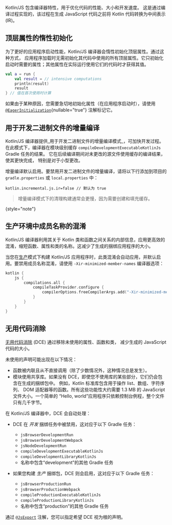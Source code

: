 [//]: # (title: Kotlin/JS 编译器特性)

Kotlin/JS 包含编译器特性，用于优化代码的性能、大小和开发速度。
这是通过编译过程实现的，该过程在生成 JavaScript 代码之前将 Kotlin 代码转换为中间表示 (IR)。

## 顶层属性的惰性初始化

为了更好的应用程序启动性能，Kotlin/JS 编译器会惰性初始化顶层属性。通过这种方式，
应用程序加载时无需初始化其代码中使用的所有顶层属性。它只初始化
启动时需要的属性；其他属性在实际运行使用它们的代码时才获得其值。

```kotlin
val a = run {
    val result = // intensive computations
    println(result)
    result
} // 值在首次使用时计算
```

如果由于某种原因，您需要急切地初始化属性（在应用程序启动时），请使用
[`@EagerInitialization`](https://kotlinlang.org/api/latest/jvm/stdlib/kotlin.js/-eager-initialization/){nullable="true"} 注解标记它。

## 用于开发二进制文件的增量编译

Kotlin/JS 编译器提供_用于开发二进制文件的增量编译模式_，可加快开发过程。
在此模式下，编译器在模块级别缓存 `compileDevelopmentExecutableKotlinJs` Gradle 任务的结果。
它在后续编译期间对未更改的源文件使用缓存的编译结果，使其更快完成，
特别是对于小型更改。

增量编译默认启用。要禁用开发二进制文件的增量编译，请将以下行添加到项目的 `gradle.properties`
或 `local.properties` 中：

```none
kotlin.incremental.js.ir=false // 默认为 true
```

> 增量编译模式下的清理构建通常会更慢，因为需要创建和填充缓存。
>
{style="note"}

## 生产环境中成员名称的混淆

Kotlin/JS 编译器利用其关于 Kotlin 类和函数之间关系的内部信息，应用更高效的混淆，缩短函数、属性和类的名称。这减少了生成的捆绑应用程序的大小。

当您在[生产](js-project-setup.md#building-executables)模式下构建 Kotlin/JS 应用程序时，此类混淆会自动应用，并默认启用。要禁用成员名称混淆，请使用 `-Xir-minimized-member-names` 编译器选项：

```kotlin
kotlin {
    js {
        compilations.all {
            compileTaskProvider.configure {
                compilerOptions.freeCompilerArgs.add("-Xir-minimized-member-names=false")
            }
        }
    }
}
```

## 无用代码消除

[无用代码消除](https://wikipedia.org/wiki/Dead_code_elimination) (DCE) 通过移除未使用的属性、函数和类，
减少生成的 JavaScript 代码的大小。

未使用的声明可能出现在以下情况：

*   函数被内联且从不直接调用（除了少数情况外，这种情况总是发生）。
*   模块使用共享库。如果没有 DCE，即使您不使用库的某些部分，它们仍会包含在生成的捆绑包中。
    例如，Kotlin 标准库包含用于操作 list、数组、字符序列、
    DOM 适配器等的函数。所有这些功能性大约需要 1.3 MB 的 JavaScript 文件大小。一个简单的
    “Hello, world”应用程序只依赖控制台例程，整个文件只有几千字节。

在 Kotlin/JS 编译器中，DCE 会自动处理：

*   DCE 在 _开发_ 捆绑任务中被禁用，这对应于以下 Gradle 任务：

    *   `jsBrowserDevelopmentRun`
    *   `jsBrowserDevelopmentWebpack`
    *   `jsNodeDevelopmentRun`
    *   `compileDevelopmentExecutableKotlinJs`
    *   `compileDevelopmentLibraryKotlinJs`
    *   名称中包含“development”的其他 Gradle 任务

*   如果您构建 _生产_ 捆绑包，DCE 则会启用，这对应于以下 Gradle 任务：

    *   `jsBrowserProductionRun`
    *   `jsBrowserProductionWebpack`
    *   `compileProductionExecutableKotlinJs`
    *   `compileProductionLibraryKotlinJs`
    *   名称中包含“production”的其他 Gradle 任务

通过 [`@JsExport`](js-to-kotlin-interop.md#jsexport-annotation) 注解，您可以指定希望 DCE 视为根的声明。